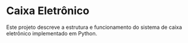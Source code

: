 # Caixa Eletrônico
Este projeto descreve a estrutura e funcionamento do sistema de caixa eletrônico implementado em Python.
